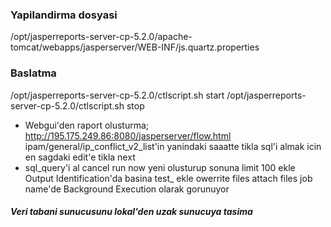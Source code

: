 ### Yapilandirma dosyasi
/opt/jasperreports-server-cp-5.2.0/apache-tomcat/webapps/jasperserver/WEB-INF/js.quartz.properties

### Baslatma
/opt/jasperreports-server-cp-5.2.0/ctlscript.sh start
/opt/jasperreports-server-cp-5.2.0/ctlscript.sh stop

* Webgui'den raport olusturma;
http://195.175.249.86:8080/jasperserver/flow.html
ipam/general/ip_conflict_v2_list'in yanindaki saaatte tikla
sql'i almak icin en sagdaki edit'e tikla
next
* sql_query'i al
cancel
run now
yeni olusturup sonuna limit 100 ekle
Output Identification'da basina test_ ekle
owerrite files
attach files
job name'de Background Execution olarak gorunuyor

##### Veri tabani sunucusunu lokal'den uzak sunucuya tasima




